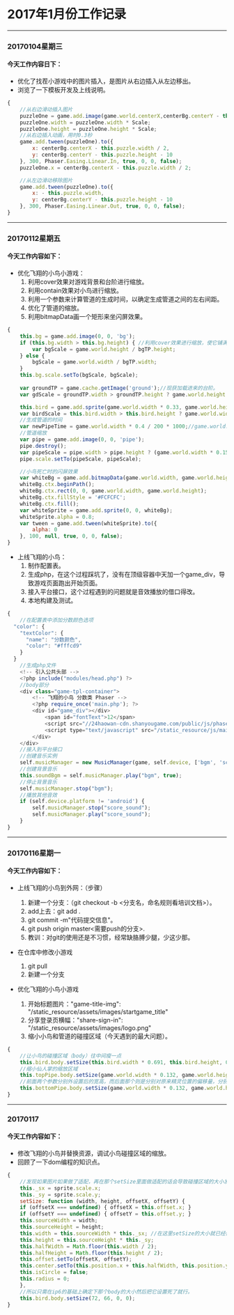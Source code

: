 # 2017年1月份工作记录 #
---
### 20170104星期三 ###
#### 今天工作内容日下： ####
- 优化了找茬小游戏中的图片插入，是图片从右边插入从左边移出。
- 浏览了一下模板开发及上线说明。
```javascript
{
	//从右边滑动插入图片
	puzzleOne = game.add.image(game.world.centerX,centerBg.centerY - this.puzzle.height - 10,firstPuzzle);
    puzzleOne.width = puzzleOne.width * Scale;
    puzzleOne.height = puzzleOne.height * Scale;
    //从右边插入动画，用时0.3秒
    game.add.tween(puzzleOne).to({
        x: centerBg.centerX - this.puzzle.width / 2,
        y: centerBg.centerY - this.puzzle.height - 10
    }, 300, Phaser.Easing.Linear.In, true, 0, 0, false);
    puzzleOne.x = centerBg.centerX - this.puzzle.width / 2;

	//从左边滑动移除图片
	game.add.tween(puzzleOne).to({
        x: - this.puzzle.width,
        y: centerBg.centerY - this.puzzle.height - 10
    }, 300, Phaser.Easing.Linear.Out, true, 0, 0, false);
}
```

---
### 20170112星期五 ###
#### 今天工作内容如下： ####
- 优化飞翔的小鸟小游戏：
	1. 利用cover效果对游戏背景和台阶进行缩放。
	2. 利用contain效果对小鸟进行缩放。
	3. 利用一个参数来计算管道的生成时间，以确定生成管道之间的左右间距。
	4. 优化了管道的缩放。
	5. 利用bitmapData画一个矩形来坐闪屏效果。

```javascript
{
	this.bg = game.add.image(0, 0, 'bg');
	if (this.bg.width > this.bg.height) { //利用cover效果进行缩放，使它铺满整个屏幕。
		var bgScale = game.world.height / bgTP.height;
	} else {
		bgScale = game.world.width / bgTP.width;
	}
	this.bg.scale.setTo(bgScale, bgScale);
	
	var groundTP = game.cache.getImage('ground');//现获加载进来的台阶。
	var gdScale = groundTP.width > groundTP.height ? game.world.height * 0.093 / groundTP.height : game.world.width / groundTP.width;

	this.bird = game.add.sprite(game.world.width * 0.33, game.world.height * 0.40, 'bird'); //鸟
	var birdScale = this.bird.width > this.bird.height ? game.world.width * 0.129 / this.bird.width : game.world.height * 0.0546 / this.bird.height;
	//生成管道的时间
	var newPipeTime = game.world.width * 0.4 / 200 * 1000;//game.world.width * 0.4是管道之间的左右距离
	//管道缩放
	var pipe = game.add.image(0, 0, 'pipe');
	pipe.destroy();
	var pipeScale = pipe.width > pipe.height ? (game.world.width * 0.153 / pipe.width) : (game.world.height * 0.544 / pipe.height);
	pipe.scale.setTo(pipeScale, pipeScale); 

	//小鸟死亡时的闪屏效果
	var whiteBg = game.add.bitmapData(game.world.width, game.world.height);
	whiteBg.ctx.beginPath();
	whiteBg.ctx.rect(0, 0, game.world.width, game.world.height);
	whiteBg.ctx.fillStyle = '#FCFCFC';
	whiteBg.ctx.fill();
	var whiteSprite = game.add.sprite(0, 0, whiteBg);
	whiteSprite.alpha = 0.8;
	var tween = game.add.tween(whiteSprite).to({
		alpha: 0
	}, 100, null, true, 0, 0, false);
}
```



- 上线飞翔的小鸟：
	1. 制作配置表。
	2. 生成php，在这个过程踩坑了，没有在顶级容器中天加一个game_div，导致游戏页面跑出开始页面。
	3. 接入平台接口，这个过程遇到的问题就是音效播放的借口得改。
	4. 本地构建及测试。

```javascript
{
	//在配置表中添加分数颜色选项
  "color": {
    "textColor": {
      "name": "分数颜色",
      "color": "#fffcd9"
    }
  }
	//生成php文件
	<!-- 引入公共头部 -->	
	<?php include("modules/head.php") ?>
	//body部分
	<div class="game-tpl-container">
		<!-- 飞翔的小鸟 分数类 Phaser -->
		<?php require_once('main.php'); ?>
		<div id="game_div"></div>
			<span id="fontText">12</span>
	        <script src="//24haowan-cdn.shanyougame.com/public/js/phaser.min.js"></script>
	        <script type="text/javascript" src="/static_resource/js/main.js?v=<?php echo Yii::app()->params['version']; ?>"></script>
    	</div>	
    </div>
	//接入到平台接口
	//创建音乐实例
	self.musicManager = new MusicManager(game, self.device, ['bgm', 'score_sound', 'fly_sound', 'hit_pipe_sound', 'gameover_sound']);
	//创建背景音乐
	this.soundBgm = self.musicManager.play("bgm", true);
	//停止背景音乐
	self.musicManager.stop("bgm");
	//播放其他音效
	if (self.device.platform != 'android') {
		self.musicManager.stop("score_sound");
		self.musicManager.play("score_sound");
	}
}
```

---
### 20170116星期一 ###
#### 今天工作内容如下： ####
- 上线飞翔的小鸟到外网：（步骤）
	1. 新建一个分支：（git checkout -b <分支名，命名规则看培训文档>）。
	2. add上去：git add .
	3. git commit -m"代码提交信息"。
	4. git push origin master<需要push的分支>.
	5. 教训：对git的使用还是不习惯，经常缺胳膊少腿，少这少那。
- 在仓库中修改小游戏
	1. git pull
	2. 新建一个分支

- 优化飞翔的小鸟小游戏
	1. 开始标题图片："game-title-img": "/static_resource/assets/images/startgame_title"
	2. 分享登录页横幅："share-sign-in": "/static_resource/assets/images/logo.png"
	3. 缩小小鸟和管道的碰撞区域（今天遇到的最大问题）。
```javascript 
{
	//让小鸟的碰撞区域（body）往中间瘦一点
	this.bird.body.setSize(this.bird.width * 0.691, this.bird.height, 0, 0);
	//缩小仙人掌的缩放区域
	this.topPipe.body.setSize(game.world.width * 0.132, game.world.height * 0.534, game.world.width * 0.010, -game.world.height * 0.005);
	//前面两个参数分别外设置后的宽高，而后面那个则是分别对原来精灵位置的偏移量，分别为x和y的偏移量，是一个相对原本位置的偏移量。
	this.bottomPipe.body.setSize(game.world.width * 0.132, game.world.height * 0.534, game.world.width * 0.010, game.world.height * 0.009);
}
```

---
### 20170117 ###
#### 今天工作内容如下： ####
- 修改飞翔的小鸟并替换资源，调试小鸟碰撞区域的缩放。
- 回顾了一下dom编程的知识点。
```javascript
{
	//发现如果图片如果做了适配，再在那个setSize里面做适配的话会导致碰撞区域的大小发生改变。
	this._sx = sprite.scale.x;
    this._sy = sprite.scale.y;
    setSize: function (width, height, offsetX, offsetY) {
    if (offsetX === undefined) { offsetX = this.offset.x; }
    if (offsetY === undefined) { offsetY = this.offset.y; }
    this.sourceWidth = width;
    this.sourceHeight = height;
    this.width = this.sourceWidth * this._sx; //在这里setSize的大小就已经做了适配，所以无需再次适配
    this.height = this.sourceHeight * this._sy;
    this.halfWidth = Math.floor(this.width / 2);
    this.halfHeight = Math.floor(this.height / 2);
    this.offset.setTo(offsetX, offsetY);
    this.center.setTo(this.position.x + this.halfWidth, this.position.y + this.halfHeight);
    this.isCircle = false;
    this.radius = 0;
	},
	//所以只需在ip6的基础上确定下那个body的大小然后把它设置死了就行。
	this.bird.body.setSize(72, 66, 0, 0);
}
```
